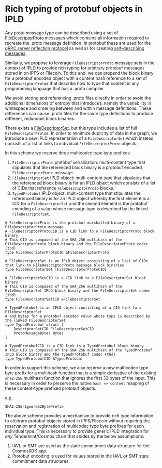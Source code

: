 # Rich typing of protobuf objects in IPLD
Any proto message type can be described using a set of
[FileDescriptorProto](https://github.com/protocolbuffers/protobuf/blob/main/src/google/protobuf/descriptor.proto#L62)
messages which contains all information required to recreate the .proto message definition. In protobuf these are used for
the [gRPC server reflection protocol](https://github.com/grpc/grpc/blob/master/doc/server-reflection.md#grpc-server-reflection-protocol)
as well as for creating [self-describing messages](https://developers.google.com/protocol-buffers/docs/techniques?authuser=2#self-description).

Similarly, we propose to leverage `FileDescriptorProto` message sets in the context of IPLD to provide rich typing for arbitrary
protobuf messages stored in on IPFS or Filecoin. To this end, we can prepend the block binary for a protobuf encoded
object with a content hash reference to a set of `FileDescriptorProto`s that describe how to type that content in any
programming language that has a .proto compiler.

We avoid storing and referencing .proto files directly in order to avoid the additional dimensions of entropy that introduces,
namely the variability in whitespace and ordering between and within message definitions. These differences can cause .proto files
for the same type definitions to produce different, redundant block binaries.

There exists a [FileDescriptorSet](https://github.com/protocolbuffers/protobuf/blob/main/src/google/protobuf/descriptor.proto#L57),
but this type includes a list of full `FileDescriptorProto`s. In order to minimize duplicity of data in the graph, we introduce
a new IPLD representation of a `FileDescriptorSet` which instead consists of a list of links to individual `FileDescriptorProto`
objects.

In this scheme we reserve three multicodec type byte prefixes:
1. `FileDescriptorProto` protobuf serialization: multi-content type that stipulates that the referenced block binary is a 
protobuf encoded `FileDescriptorProto` message.
2. `FileDescriptorSet` IPLD object: multi-content type that stipulates that the referenced block binary is for an IPLD object
which consists of a list of CIDs that reference `FileDescriptorProto` blocks.
3. `TypedProtobuf` IPLD object: multi-content type that stipulates the referenced binary is for an IPLD object whereby
the first element is a CID for a `FileDescriptorSet` and the second element is the protobuf encoding of a value whose
message type is described by the linked `FileDescriptorSet`.

```ipldsch
# FileDescriptorProto is the protobuf marshalled binary of a FileDescriptorProto message
# FileDescriptorProtoCID is a CID link to a FileDescriptorProto block binary
# This CID is composed of the SHA_256 multihash of the FileDescriptorProto block binary and the FileDescriptorProto codec (tbd)
type FileDescriptorProtoCID &FileDescriptorProto

# FileDescriptorSet is an IPLD object consisting of a list of CIDs that link to FileDescriptorProto message block binaries
type FileDescriptorSet [FileDescriptorProtoCID]

# FileDescriptorSetCID is a CID link to a FileDescriptorSet block binary
# This CID is composed of the SHA_256 multihash of the FileDescriptorSet IPLD block binary and the FileDescriptorSet codec (tbd)
type FileDescriptorSetCID &FileDescriptorSet

# TypedProtobuf is an IPLD object consisting of a CID link to a FileDescriptorSet
# and bytes for a protobuf encoded value whose type is described by the linked FileDescriptorSet
type TypedProtobuf struct {
    DescriptorSetCID FileDescriptorSetCID
    ProtoMessageBytes Bytes
}

# TypedProtobufCID is a CID link to a TypedProtobuf block binary
# This CID is composed of the SHA_256 multihash of the TypedProtobuf IPLD block binary and the TypedProtobuf codec (tbd)
type TypedProtobufCID &TypedProtobuf
```

In order to support this scheme, we also reserve a new multicodec type byte prefix for a multihash function
that is a simple derivative of the existing `sha2-256` multihash function that ignores the first 32 bytes of the input.
This is necessary in order to preserve the native `hash => content` mapping of these content-type prefixed protobuf objects.

e.g.
```ipldsch
SHA2-256-Ignore32BytePrefix
```

The above scheme provides a mechanism to provide rich type information to arbitrary protobuf objects stored in IPFS/Filecoin
without requiring the reservation and registration of multicodec type byte prefixes for each individual type. This is
necessary to provide generic IPLD integration for *any* Tendermint/Cosmos chain that abides by the below assumptions:

1. IAVL or SMT are used as the state commitment data structure for the CosmosSDK app.
2. Protobuf encoding is used for values stored in the IAVL or SMT state commitment data structures.



